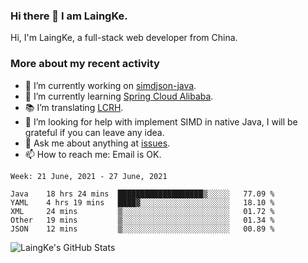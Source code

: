 ### Hi there 👋 I am LaingKe.

Hi, I'm LaingKe, a full-stack web developer from China.

### More about my recent activity

- 🔭 I’m currently working on [simdjson-java](https://github.com/laingke/simdjson-java).
- 🌱 I’m currently learning [Spring Cloud Alibaba](https://github.com/alibaba/spring-cloud-alibaba).
- :books: I’m translating [LCRH](https://github.com/LCTT/LCRH).
- 🤔 I’m looking for help with implement SIMD in native Java, I will be grateful if you can leave any idea.
- 💬 Ask me about anything at [issues](https://github.com/laingke/laingke/issues).
- 📫 How to reach me: Email is OK.

<!--START_SECTION:waka-->
```text
Week: 21 June, 2021 - 27 June, 2021

Java    18 hrs 24 mins  ███████████████████▒░░░░░   77.09 % 
YAML    4 hrs 19 mins   ████▓░░░░░░░░░░░░░░░░░░░░   18.10 % 
XML     24 mins         ▒░░░░░░░░░░░░░░░░░░░░░░░░   01.72 % 
Other   19 mins         ▒░░░░░░░░░░░░░░░░░░░░░░░░   01.34 % 
JSON    12 mins         ▒░░░░░░░░░░░░░░░░░░░░░░░░   00.89 % 
```
<!--END_SECTION:waka-->

![LaingKe's GitHub Stats](https://github-readme-stats.vercel.app/api?username=laingke&show_icons=true&theme=nightowl&count_private=true)
